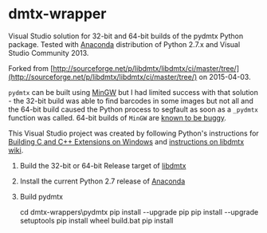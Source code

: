 # dmtx-wrapper

Visual Studio solution for 32-bit and 64-bit builds of the pydmtx Python package.
Tested with [Anaconda](http://www.continuum.io/) distribution of Python 2.7.x
and Visual Studio Community 2013.

Forked from [http://sourceforge.net/p/libdmtx/libdmtx/ci/master/tree/](http://sourceforge.net/p/libdmtx/libdmtx/ci/master/tree/)
on 2015-04-03.

`pydmtx` can be built using [MinGW](http://www.mingw.org/) but I had limited
success with that solution - the 32-bit build was able to find barcodes in some
images but not all and the 64-bit build caused the Python process to segfault
as soon as a `_pydmtx` function was called. 64-bit builds of `MinGW` are
[known to be buggy](https://github.com/ContinuumIO/anaconda-issues/issues/271).

This Visual Studio project was created by following Python's instructions for
[Building C and C++ Extensions on Windows](https://docs.python.org/2/extending/windows.html)
and [instructions on libdmtx wiki](http://libdmtx.wikidot.com/libdmtx-python-wrapper).

1. Build the 32-bit or 64-bit Release target of [libdmtx](https://github.com/NaturalHistoryMuseum/)

2. Install the current Python 2.7 release of [Anaconda](https://store.continuum.io/cshop/anaconda/)

3. Build pydmtx

    cd dmtx-wrappers\pydmtx
    pip install --upgrade pip
    pip install --upgrade setuptools
    pip install wheel
    build.bat
    pip install 
